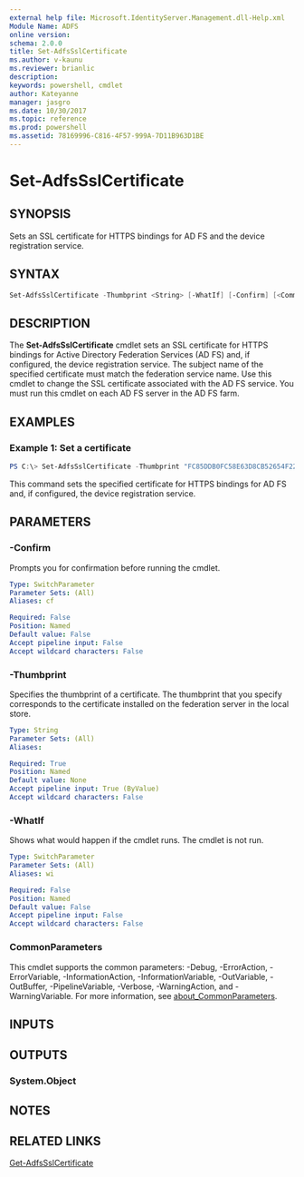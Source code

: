 ```yaml
---
external help file: Microsoft.IdentityServer.Management.dll-Help.xml
Module Name: ADFS
online version: 
schema: 2.0.0
title: Set-AdfsSslCertificate
ms.author: v-kaunu
ms.reviewer: brianlic
description: 
keywords: powershell, cmdlet
author: Kateyanne
manager: jasgro
ms.date: 10/30/2017
ms.topic: reference
ms.prod: powershell
ms.assetid: 78169996-C816-4F57-999A-7D11B963D1BE
---
```


# Set-AdfsSslCertificate

## SYNOPSIS
Sets an SSL certificate for HTTPS bindings for AD FS and the device registration service.

## SYNTAX

```powershell
Set-AdfsSslCertificate -Thumbprint <String> [-WhatIf] [-Confirm] [<CommonParameters>]
```

## DESCRIPTION
The **Set-AdfsSslCertificate** cmdlet sets an SSL certificate for HTTPS bindings for Active Directory Federation Services (AD FS) and, if configured, the device registration service.
The subject name of the specified certificate must match the federation service name.
Use this cmdlet to change the SSL certificate associated with the AD FS service.
You must run this cmdlet on each AD FS server in the AD FS farm.

## EXAMPLES

### Example 1: Set a certificate
```powershell
PS C:\> Set-AdfsSslCertificate -Thumbprint "FC85DDB0FC58E63D8CB52654F22E4BE7900FE349"
```

This command sets the specified certificate for HTTPS bindings for AD FS and, if configured, the device registration service.

## PARAMETERS

### -Confirm
Prompts you for confirmation before running the cmdlet.

```yaml
Type: SwitchParameter
Parameter Sets: (All)
Aliases: cf

Required: False
Position: Named
Default value: False
Accept pipeline input: False
Accept wildcard characters: False
```

### -Thumbprint
Specifies the thumbprint of a certificate.
The thumbprint that you specify corresponds to the certificate installed on the federation server in the local store.

```yaml
Type: String
Parameter Sets: (All)
Aliases: 

Required: True
Position: Named
Default value: None
Accept pipeline input: True (ByValue)
Accept wildcard characters: False
```

### -WhatIf
Shows what would happen if the cmdlet runs.
The cmdlet is not run.

```yaml
Type: SwitchParameter
Parameter Sets: (All)
Aliases: wi

Required: False
Position: Named
Default value: False
Accept pipeline input: False
Accept wildcard characters: False
```

### CommonParameters
This cmdlet supports the common parameters: -Debug, -ErrorAction, -ErrorVariable, -InformationAction, -InformationVariable, -OutVariable, -OutBuffer, -PipelineVariable, -Verbose, -WarningAction, and -WarningVariable. For more information, see [about_CommonParameters](https://go.microsoft.com/fwlink/?LinkID=113216).

## INPUTS

## OUTPUTS

### System.Object

## NOTES

## RELATED LINKS

[Get-AdfsSslCertificate](./Get-AdfsSslCertificate.md)


